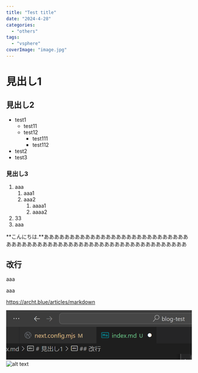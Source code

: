 ```yaml
---
title: "Test title"
date: "2024-4-28"
categories: 
  - "others"
tags: 
  - "vsphere"
coverImage: "image.jpg"
---
```


# 見出し1

## 見出し2
- test1
  - test11
  - test12
    - test111
    - test112
- test2
- test3

### 見出し3
1. aaa
   1. aaa1
   2. aaa2
      1. aaaa1
      2. aaaa2
2. 33
3. aaa

**こんにちは.**あああああああああああああああああああああああああああああああああああああああああああああああああああああああああああああああ

## 改行
aaa

aaa


https://archt.blue/articles/markdown

![alt text](images/image-6.png)
![alt text](images/nomic.gif)
